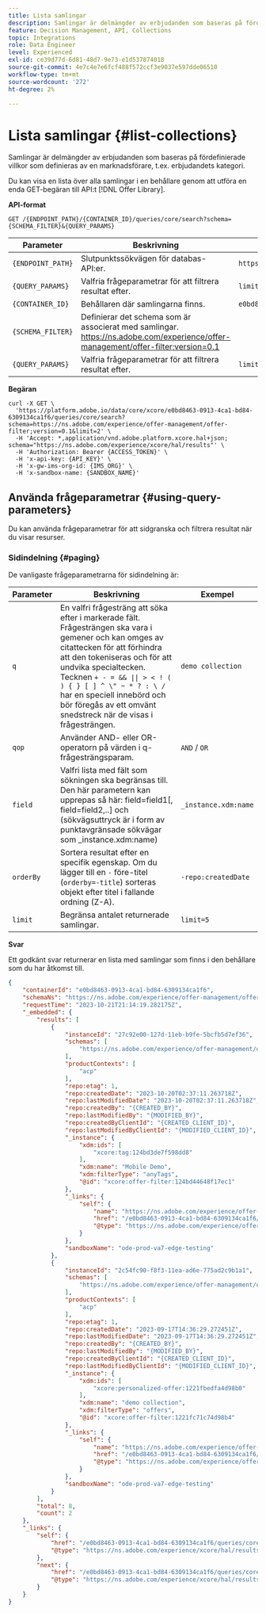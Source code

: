 ```yaml
---
title: Lista samlingar
description: Samlingar är delmängder av erbjudanden som baseras på fördefinierade villkor som definieras av en marknadsförare, t.ex. erbjudandets kategori.
feature: Decision Management, API, Collections
topic: Integrations
role: Data Engineer
level: Experienced
exl-id: ce39d77d-6d81-48d7-9e73-e1d537874018
source-git-commit: 4e7c4e7e6fcf488f572ccf3e9037e597dde06510
workflow-type: tm+mt
source-wordcount: '272'
ht-degree: 2%

---
```


# Lista samlingar {#list-collections}

Samlingar är delmängder av erbjudanden som baseras på fördefinierade villkor som definieras av en marknadsförare, t.ex. erbjudandets kategori.

Du kan visa en lista över alla samlingar i en behållare genom att utföra en enda GET-begäran till API:t [!DNL Offer Library].

**API-format**

```http
GET /{ENDPOINT_PATH}/{CONTAINER_ID}/queries/core/search?schema={SCHEMA_FILTER}&{QUERY_PARAMS}
```

| Parameter | Beskrivning | Exempel |
| --------- | ----------- | ------- |
| `{ENDPOINT_PATH}` | Slutpunktssökvägen för databas-API:er. | `https://platform.adobe.io/data/core/xcore/` |
| `{QUERY_PARAMS}` | Valfria frågeparametrar för att filtrera resultat efter. | `limit=2` |
| `{CONTAINER_ID}` | Behållaren där samlingarna finns. | `e0bd8463-0913-4ca1-bd84-6309134ca1f6` |
| `{SCHEMA_FILTER}` | Definierar det schema som är associerat med samlingar. <https://ns.adobe.com/experience/offer-management/offer-filter;version=0.1> |
| `{QUERY_PARAMS}` | Valfria frågeparametrar för att filtrera resultat efter. | `limit=1` |

**Begäran**

```shell
curl -X GET \
  'https://platform.adobe.io/data/core/xcore/e0bd8463-0913-4ca1-bd84-6309134ca1f6/queries/core/search?schema=https://ns.adobe.com/experience/offer-management/offer-filter;version=0.1&limit=2' \
  -H 'Accept: *,application/vnd.adobe.platform.xcore.hal+json; schema="https://ns.adobe.com/experience/xcore/hal/results"' \
  -H 'Authorization: Bearer {ACCESS_TOKEN}' \
  -H 'x-api-key: {API_KEY}' \
  -H 'x-gw-ims-org-id: {IMS_ORG}' \
  -H 'x-sandbox-name: {SANDBOX_NAME}'
```

## Använda frågeparametrar {#using-query-parameters}

Du kan använda frågeparametrar för att sidgranska och filtrera resultat när du visar resurser.

### Sidindelning {#paging}

De vanligaste frågeparametrarna för sidindelning är:

| Parameter | Beskrivning | Exempel |
| --------- | ----------- | ------- |
| `q` | En valfri frågesträng att söka efter i markerade fält. Frågesträngen ska vara i gemener och kan omges av citattecken för att förhindra att den tokeniseras och för att undvika specialtecken. Tecknen `+ - = && \|\| > < ! ( ) { } [ ] ^ \" ~ * ? : \ /` har en speciell innebörd och bör föregås av ett omvänt snedstreck när de visas i frågesträngen. | `demo collection` |
| `qop` | Använder AND- eller OR-operatorn på värden i q-frågesträngsparam. | `AND` / `OR` |
| `field` | Valfri lista med fält som sökningen ska begränsas till. Den här parametern kan upprepas så här: field=field1[, field=field2,..] och (sökvägsuttryck är i form av punktavgränsade sökvägar som _instance.xdm:name) | `_instance.xdm:name` |
| `orderBy` | Sortera resultat efter en specifik egenskap. Om du lägger till en `-` före-titel (`orderby=-title`) sorteras objekt efter titel i fallande ordning (Z-A). | `-repo:createdDate` |
| `limit` | Begränsa antalet returnerade samlingar. | `limit=5` |

**Svar**

Ett godkänt svar returnerar en lista med samlingar som finns i den behållare som du har åtkomst till.

```json
{
    "containerId": "e0bd8463-0913-4ca1-bd84-6309134ca1f6",
    "schemaNs": "https://ns.adobe.com/experience/offer-management/offer-filter;version=0.1",
    "requestTime": "2023-10-21T21:14:19.282175Z",
    "_embedded": {
        "results": [
            {
                "instanceId": "27c92e00-127d-11eb-b9fe-5bcfb5d7ef36",
                "schemas": [
                    "https://ns.adobe.com/experience/offer-management/offer-filter;version=0.3"
                ],
                "productContexts": [
                    "acp"
                ],
                "repo:etag": 1,
                "repo:createdDate": "2023-10-20T02:37:11.263718Z",
                "repo:lastModifiedDate": "2023-10-20T02:37:11.263718Z",
                "repo:createdBy": "{CREATED_BY}",
                "repo:lastModifiedBy": "{MODIFIED_BY}",
                "repo:createdByClientId": "{CREATED_CLIENT_ID}",
                "repo:lastModifiedByClientId": "{MODIFIED_CLIENT_ID}",
                "_instance": {
                    "xdm:ids": [
                        "xcore:tag:124bd3de7f598dd8"
                    ],
                    "xdm:name": "Mobile Demo",
                    "xdm:filterType": "anyTags",
                    "@id": "xcore:offer-filter:124bd44648f17ec1"
                },
                "_links": {
                    "self": {
                        "name": "https://ns.adobe.com/experience/offer-management/offer-filter;version=0.3#27c92e00-127d-11eb-b9fe-5bcfb5d7ef36",
                        "href": "/e0bd8463-0913-4ca1-bd84-6309134ca1f6/instances/27c92e00-127d-11eb-b9fe-5bcfb5d7ef36",
                        "@type": "https://ns.adobe.com/experience/offer-management/offer-filter;version=0.3"
                    }
                },
                "sandboxName": "ode-prod-va7-edge-testing"
            },
            {
                "instanceId": "2c54fc90-f8f3-11ea-ad6e-775ad2c9b1a1",
                "schemas": [
                    "https://ns.adobe.com/experience/offer-management/offer-filter;version=0.3"
                ],
                "productContexts": [
                    "acp"
                ],
                "repo:etag": 1,
                "repo:createdDate": "2023-09-17T14:36:29.272451Z",
                "repo:lastModifiedDate": "2023-09-17T14:36:29.272451Z",
                "repo:createdBy": "{CREATED_BY}",
                "repo:lastModifiedBy": "{MODIFIED_BY}",
                "repo:createdByClientId": "{CREATED_CLIENT_ID}",
                "repo:lastModifiedByClientId": "{MODIFIED_CLIENT_ID}",
                "_instance": {
                    "xdm:ids": [
                        "xcore:personalized-offer:1221fbedfa4d98b0"
                    ],
                    "xdm:name": "demo collection",
                    "xdm:filterType": "offers",
                    "@id": "xcore:offer-filter:1221fc71c74d98b4"
                },
                "_links": {
                    "self": {
                        "name": "https://ns.adobe.com/experience/offer-management/offer-filter;version=0.3#2c54fc90-f8f3-11ea-ad6e-775ad2c9b1a1",
                        "href": "/e0bd8463-0913-4ca1-bd84-6309134ca1f6/instances/2c54fc90-f8f3-11ea-ad6e-775ad2c9b1a1",
                        "@type": "https://ns.adobe.com/experience/offer-management/offer-filter;version=0.3"
                    }
                },
                "sandboxName": "ode-prod-va7-edge-testing"
            }
        ],
        "total": 8,
        "count": 2
    },
    "_links": {
        "self": {
            "href": "/e0bd8463-0913-4ca1-bd84-6309134ca1f6/queries/core/search?schema=https://ns.adobe.com/experience/offer-management/offer-filter;version=0.1&limit=2",
            "@type": "https://ns.adobe.com/experience/xcore/hal/results"
        },
        "next": {
            "href": "/e0bd8463-0913-4ca1-bd84-6309134ca1f6/queries/core/search?start=2c54fc90-f8f3-11ea-ad6e-775ad2c9b1a1&orderby=instanceId&schema=https://ns.adobe.com/experience/offer-management/offer-filter;version=0.1&limit=2",
            "@type": "https://ns.adobe.com/experience/xcore/hal/results"
        }
    }
}
```
